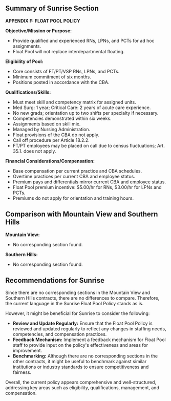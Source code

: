 ## Summary of Sunrise Section

**APPENDIX F: FLOAT POOL POLICY**

**Objective/Mission or Purpose:**
- Provide qualified and experienced RNs, LPNs, and PCTs for ad hoc assignments.
- Float Pool will not replace interdepartmental floating.

**Eligibility of Pool:**
- Core consists of FT/PT/VSP RNs, LPNs, and PCTs.
- Minimum commitment of six months.
- Positions posted in accordance with the CBA.

**Qualifications/Skills:**
- Must meet skill and competency matrix for assigned units.
- Med Surg: 1 year; Critical Care: 2 years of acute care experience.
- No new grads; orientation up to two shifts per specialty if necessary.
- Competencies demonstrated within six weeks.
- Assignments based on skill mix.
- Managed by Nursing Administration.
- Float provisions of the CBA do not apply.
- Call off procedure per Article 18.2.2.
- FT/PT employees may be placed on call due to census fluctuations; Art. 35.1. does not apply.

**Financial Considerations/Compensation:**
- Base compensation per current practice and CBA schedules.
- Overtime practices per current CBA and employee status.
- Premium pays and differentials mirror current CBA and employee status.
- Float Pool premium incentive: $5.00/hr for RNs, $3.00/hr for LPNs and PCTs.
- Premiums do not apply for orientation and training hours.

## Comparison with Mountain View and Southern Hills

**Mountain View:**
- No corresponding section found.

**Southern Hills:**
- No corresponding section found.

## Recommendations for Sunrise

Since there are no corresponding sections in the Mountain View and Southern Hills contracts, there are no differences to compare. Therefore, the current language in the Sunrise Float Pool Policy stands as is. 

However, it might be beneficial for Sunrise to consider the following:
- **Review and Update Regularly:** Ensure that the Float Pool Policy is reviewed and updated regularly to reflect any changes in staffing needs, competencies, and compensation practices.
- **Feedback Mechanism:** Implement a feedback mechanism for Float Pool staff to provide input on the policy's effectiveness and areas for improvement.
- **Benchmarking:** Although there are no corresponding sections in the other contracts, it might be useful to benchmark against similar institutions or industry standards to ensure competitiveness and fairness.

Overall, the current policy appears comprehensive and well-structured, addressing key areas such as eligibility, qualifications, management, and compensation.